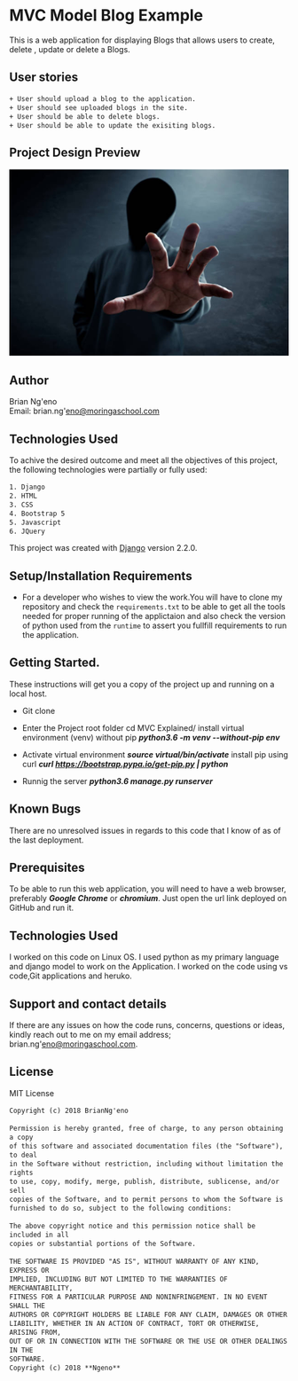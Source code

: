 # MVC Model Blog Example

This is a web application for displaying Blogs that allows users to create, delete , update or delete a Blogs.

## User stories
```
+ User should upload a blog to the application.
+ User should see uploaded blogs in the site.
+ User should be able to delete blogs.
+ User should be able to update the exisiting blogs.
```

## Project Design Preview

![Project design preview](static/images/image1.jpg)

## Author

Brian Ng'eno <br>
Email: brian.ng'eno@moringaschool.com

## Technologies Used
To achive the desired outcome and meet all the objectives of this project, the following technologies were partially or fully used:
```
1. Django
2. HTML
3. CSS
4. Bootstrap 5
5. Javascript
6. JQuery
```

This project was created with [Django](https://docs.djangoproject.com/en/4.0/) version 2.2.0.

## Setup/Installation Requirements
* For a developer who wishes to view the work.You will have to clone my repository and check the ```requirements.txt``` to be able to get all the tools needed for proper running of the applictaion and also check the version of python used from the ```runtime``` to assert you fullfill requirements to run the application.

## Getting Started.
These instructions will get you a copy of the project up and running on a local host.

+ Git clone 
+ Enter the Project root folder cd MVC Explained/ install virtual environment (venv) without pip  ***python3.6 -m venv --without-pip env*** 
+ Activate virtual environment  ***source virtual/bin/activate*** install pip using curl
***curl https://bootstrap.pypa.io/get-pip.py | python***

+ Runnig the server ***python3.6 manage.py runserver***



## Known Bugs

There are no unresolved issues in regards to this code that I know of as of the last deployment.

## Prerequisites

To be able to run this web application, you will need to have a web browser, preferably ***Google Chrome*** or ***chromium***.
Just open the url link deployed on GitHub and run it.

## Technologies Used

I worked on this code on Linux OS. I used python as my primary language and django model to work on the Application. I worked on  the code using vs code,Git applications and heruko.

## Support and contact details

If there are any issues on how the code runs, concerns, questions or ideas, kindly reach out to me on my email address; 
brian.ng'eno@moringaschool.com.

## License

MIT License
```
Copyright (c) 2018 BrianNg'eno

Permission is hereby granted, free of charge, to any person obtaining a copy
of this software and associated documentation files (the "Software"), to deal
in the Software without restriction, including without limitation the rights
to use, copy, modify, merge, publish, distribute, sublicense, and/or sell
copies of the Software, and to permit persons to whom the Software is
furnished to do so, subject to the following conditions:

The above copyright notice and this permission notice shall be included in all
copies or substantial portions of the Software.

THE SOFTWARE IS PROVIDED "AS IS", WITHOUT WARRANTY OF ANY KIND, EXPRESS OR
IMPLIED, INCLUDING BUT NOT LIMITED TO THE WARRANTIES OF MERCHANTABILITY,
FITNESS FOR A PARTICULAR PURPOSE AND NONINFRINGEMENT. IN NO EVENT SHALL THE
AUTHORS OR COPYRIGHT HOLDERS BE LIABLE FOR ANY CLAIM, DAMAGES OR OTHER
LIABILITY, WHETHER IN AN ACTION OF CONTRACT, TORT OR OTHERWISE, ARISING FROM,
OUT OF OR IN CONNECTION WITH THE SOFTWARE OR THE USE OR OTHER DEALINGS IN THE
SOFTWARE.
Copyright (c) 2018 **Ngeno**
